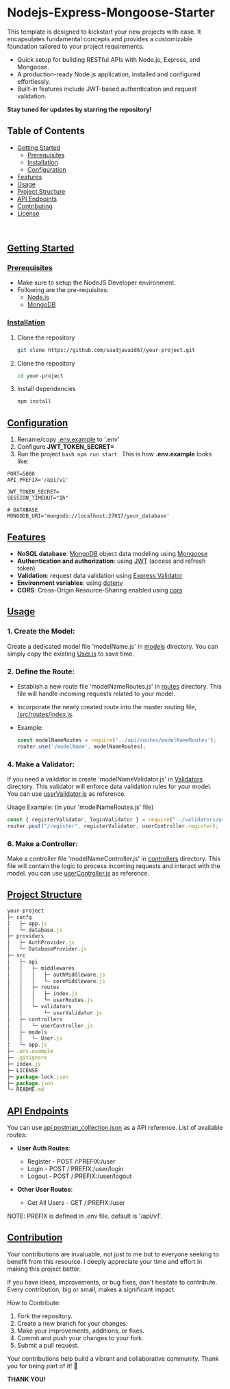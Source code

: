 # Nodejs-Express-Mongoose-Starter

This template is designed to kickstart your new projects with ease. It encapsulates fundamental concepts and provides a customizable foundation tailored to your project requirements.

- Quick setup for building RESTful APIs with Node.js, Express, and Mongoose.
- A production-ready Node.js application, installed and configured effortlessly.
- Built-in features include JWT-based authentication and request validation.

**Stay tuned for updates by starring the repository!**

## Table of Contents

- [Getting Started](#getting-started)
  - [Prerequisites](#prerequisites)
  - [Installation](#installation)
  - [Configuration](#configuration)
- [Features](#features)
- [Usage](#usage)
- [Project Structure](#project-structure)
- [API Endpoints](#api-endpoints)
- [Contributing](#contributing)
- [License](#license)

<br>

## [Getting Started](#getting-started)

### [Prerequisites](#prerequisites)

- Make sure to setup the NodeJS Developer environment.
- Following are the pre-requisites:
  - [Node.js](https://nodejs.org/)
  - [MongoDB](https://www.mongodb.com/)

### [Installation](#installation)

1. Clone the repository

   ```bash
   git clone https://github.com/saadjavaid67/your-project.git
   ```

2. Clone the repository

   ```bash
   cd your-project
   ```

3. Install dependencies

   ```bash
   npm install
   ```

## [Configuration](#configuration)

1. Rename/copy [.env.example](.env.example) to '.env'
2. Configure **JWT_TOKEN_SECRET=**
3. Run the project
   `bash
    npm run start
    `
   This is how **.env.example** looks like:

```env
PORT=5000
API_PREFIX='/api/v1'

JWT_TOKEN_SECRET=
SESSION_TIMEOUT="1h"

# DATABASE
MONGODB_URI='mongodb://localhost:27017/your_database'
```

## [Features](#features)

- **NoSQL database**: [MongoDB](https://www.mongodb.com/) object data modeling using [Mongoose](https://mongoosejs.com/)
- **Authentication and authorization**: using [JWT](https://jwt.io/) (access and refresh token)
- **Validation**: request data validation using [Express Validator](https://github.com/express-validator/express-validator)
- **Environment variables**: using [dotenv](https://github.com/motdotla/dotenv)
- **CORS**: Cross-Origin Resource-Sharing enabled using [cors](https://github.com/expressjs/cors)

## [Usage](#usage)

### 1. Create the Model:

Create a dedicated model file 'modelName.js' in [models](src/models) directory. You can simply copy the existing [User.js](src/models/User.js) to save time.

### 2. Define the Route:

- Establish a new route file 'modelNameRoutes.js' in [routes](src/api/routes) directory. This file will handle incoming requests related to your model.

- Incorporate the newly created route into the master routing file, [/src/routes/index.js](/src/routes/index.js). 

- Example: 
    ```js
    const modelNameRoutes = require('../api/routes/modelNameRoutes');
    router.use('/modelName', modelNameRoutes);
    ```

### 4. Make a Validator:

If you need a validator in create 'modelNameValidator.js' in [Validators](/src/api/validators) directory. This validator will enforce data validation rules for your model. You can use [userValidator.js](src/api/validators/userValidator.js) as reference.

Usage Example: (in your 'modelNameRoutes.js' file)
```js
const { registerValidator, loginValidator } = require("../validators/userValidator");
router.post("/register", registerValidator, userController.register);
```

### 6. Make a Controller:

Make a controller file 'modelNameController.js' in [controllers](/src/controllers) directory. This file will contain the logic to process incoming requests and interact with the model. you can use [userController.js](src/controllers/userController.js) as reference.

## [Project Structure](#project-structure)

```js
your-project
├─ confg
│   ├─ app.js
│   └─ database.js
├─ providers
│   ├─ AuthProvider.js
│   └─ DatabaseProvider.js
├─ src
│   ├─ api
│   │   ├─ middlewares
│   │   │   ├─ authMiddleware.js
│   │   │   └─ coreMiddleware.js
│   │   ├─ routes
│   │   │   ├─ index.js
│   │   │   └─ userRoutes.js
│   │   └─ validators
│   │       └─ userValidator.js
│   ├─ controllers
│   │   └─ userController.js
│   ├─ models
│   │   └─ User.js
│   └─ app.js
├─ .env.example
├─ .gitignore
├─ index.js
├─ LICENSE
├─ package-lock.json
├─ package.json
└─ README.md
```

## [API Endpoints](#api-endpoints)

You can use [api.postman_collection.json](api.postman_collection.json) as a API reference. List of available routes:


- **User Auth Routes**:

    - Register - POST /:PREFIX:/user
    - Login - POST /:PREFIX:/user/login
    - Logout - POST /:PREFIX:/user/logout

- **Other User Routes**:
    - Get All Users - GET /:PREFIX:/user

NOTE: PREFIX is defined in .env file. default is '/api/v1'.

## [Contribution](#contribution)

Your contributions are invaluable, not just to me but to everyone seeking to benefit from this resource. I deeply appreciate your time and effort in making this project better.

If you have ideas, improvements, or bug fixes, don't hesitate to contribute. Every contribution, big or small, makes a significant impact.

How to Contribute:
1. Fork the repository.
2. Create a new branch for your changes.
3. Make your improvements, additions, or fixes.
4. Commit and push your changes to your fork.
5. Submit a pull request.

Your contributions help build a vibrant and collaborative community. Thank you for being part of it! 🙌

  **THANK YOU!**
